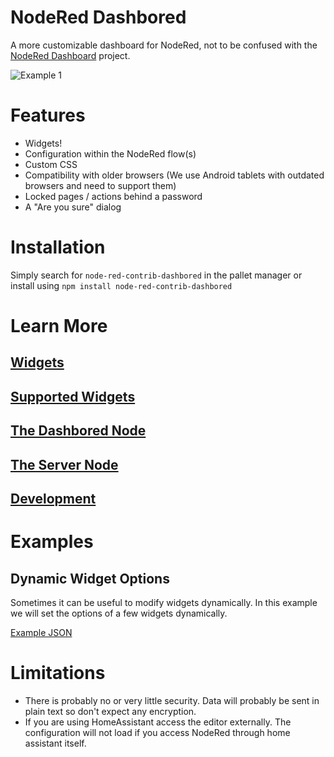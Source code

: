 # NodeRed Dashbored
A more customizable dashboard for NodeRed, not to be confused with the [NodeRed Dashboard](https://github.com/node-red/node-red-dashboard) project.

![Example 1](https://raw.githubusercontent.com/haydendonald/NodeRed-Dashbored/main/img/example1.png)

# Features
* Widgets!
* Configuration within the NodeRed flow(s)
* Custom CSS
* Compatibility with older browsers (We use Android tablets with outdated browsers and need to support them)
* Locked pages / actions behind a password
* A "Are you sure" dialog

# Installation
Simply search for `node-red-contrib-dashbored` in the pallet manager or install using `npm install node-red-contrib-dashbored`

# Learn More
## [Widgets](https://github.com/haydendonald/NodeRed-Dashbored/blob/main/doc/widget.md)

## [Supported Widgets](https://github.com/haydendonald/NodeRed-Dashbored/blob/main/doc/widgetTypes.md)

## [The Dashbored Node](https://github.com/haydendonald/NodeRed-Dashbored/blob/main/doc/dashbored.md)

## [The Server Node](https://github.com/haydendonald/NodeRed-Dashbored/blob/main/doc/server.md)

## [Development](https://github.com/haydendonald/NodeRed-Dashbored/wiki)

# Examples
## Dynamic Widget Options
Sometimes it can be useful to modify widgets dynamically. In this example we will set the options of a few widgets dynamically.

[Example JSON](./examples//dynamicWidgetOptions.json)

# Limitations
* There is probably no or very little security. Data will probably be sent in plain text so don't expect any encryption.
* If you are using HomeAssistant access the editor externally. The configuration will not load if you access NodeRed through home assistant itself.